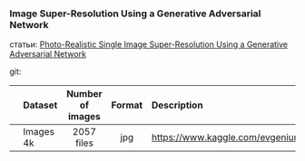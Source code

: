 ### Image Super-Resolution Using a Generative Adversarial Network

статьи: [Photo-Realistic Single Image Super-Resolution Using a Generative Adversarial
Network](https://github.com/vetasavitskaya/super-resolution/blob/main/articles/Photo-Realistic%20Single%20Image%20Super-Resolution%20Using%20a%20Generative%20Adversarial%20Network.pdf)

git:

|      |   Dataset    |    Number of images    | Format  | Description                                                  |
| :--: | :----------- | :--------------------: | :-----: | :----------------------------------------------------------- |
|      |   Images 4k  |       2057 files       |   jpg   |  https://www.kaggle.com/evgeniumakov/images4k
